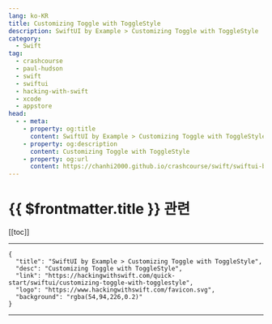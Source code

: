 ```yaml
---
lang: ko-KR
title: Customizing Toggle with ToggleStyle
description: SwiftUI by Example > Customizing Toggle with ToggleStyle
category:
  - Swift
tag: 
  - crashcourse
  - paul-hudson
  - swift
  - swiftui
  - hacking-with-swift
  - xcode
  - appstore
head:
  - - meta:
    - property: og:title
      content: SwiftUI by Example > Customizing Toggle with ToggleStyle
    - property: og:description
      content: Customizing Toggle with ToggleStyle
    - property: og:url
      content: https://chanhi2000.github.io/crashcourse/swift/swiftui-by-example/16-transforming-views/customizing-toggle-with-togglestyle.html
---
```


# {{ $frontmatter.title }} 관련

[[toc]]

---

```component VPCard
{
  "title": "SwiftUI by Example > Customizing Toggle with ToggleStyle",
  "desc": "Customizing Toggle with ToggleStyle",
  "link": "https://hackingwithswift.com/quick-start/swiftui/customizing-toggle-with-togglestyle",
  "logo": "https://www.hackingwithswift.com/favicon.svg",
  "background": "rgba(54,94,226,0.2)"
}
```

---

<TagLinks />